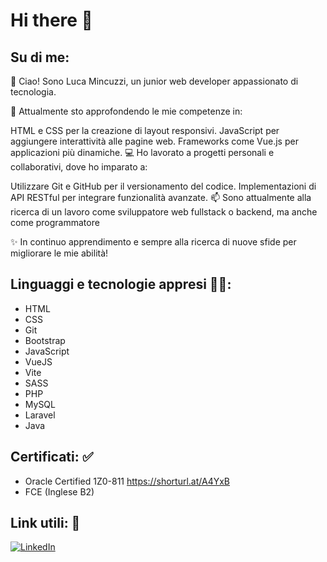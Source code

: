 # Hi there 👋


## Su di me:

👋 Ciao! Sono Luca Mincuzzi, un junior web developer appassionato di tecnologia.

🌱 Attualmente sto approfondendo le mie competenze in:

HTML e CSS per la creazione di layout responsivi.
JavaScript per aggiungere interattività alle pagine web.
Frameworks come Vue.js per applicazioni più dinamiche.
💻 Ho lavorato a progetti personali e collaborativi, dove ho imparato a:

Utilizzare Git e GitHub per il versionamento del codice.
Implementazioni di API RESTful per integrare funzionalità avanzate.
📫 Sono attualmente alla ricerca di un lavoro come sviluppatore web fullstack o backend, ma anche come programmatore

✨ In continuo apprendimento e sempre alla ricerca di nuove sfide per migliorare le mie abilità!

## Linguaggi e tecnologie appresi 👨‍💻:

- HTML
- CSS
- Git
- Bootstrap
- JavaScript
- VueJS
- Vite
- SASS
- PHP
- MySQL
- Laravel
- Java

## Certificati: ✅

- Oracle Certified 1Z0-811 https://shorturl.at/A4YxB
- FCE (Inglese B2)


## Link utili: 🔗
<a href="https://www.linkedin.com/in/lucamincuzzi/" target="_blank" rel="noopener noreferrer">[![LinkedIn](https://img.shields.io/badge/LinkedIn-0A66C2?logo=linkedin&logoColor=fff)](#)</a>
